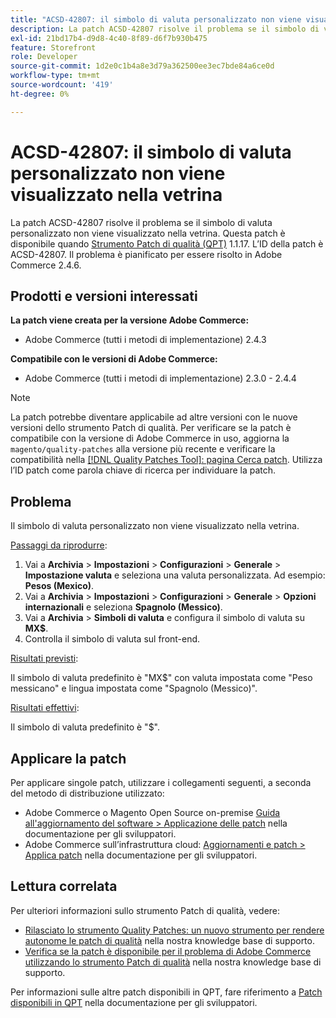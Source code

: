 ```yaml
---
title: "ACSD-42807: il simbolo di valuta personalizzato non viene visualizzato nella vetrina"
description: La patch ACSD-42807 risolve il problema se il simbolo di valuta personalizzato non viene visualizzato nella vetrina. Questa patch è disponibile quando è installato [Quality Patches Tool (QPT)](/help/announcements/adobe-commerce-announcements/magento-quality-patches-released-new-tool-to-self-serve-quality-patches.md) 1.1.17. L’ID della patch è ACSD-42807. Il problema è pianificato per essere risolto in Adobe Commerce 2.4.6.
exl-id: 21bd17b4-d9d8-4c40-8f89-d6f7b930b475
feature: Storefront
role: Developer
source-git-commit: 1d2e0c1b4a8e3d79a362500ee3ec7bde84a6ce0d
workflow-type: tm+mt
source-wordcount: '419'
ht-degree: 0%

---
```


# ACSD-42807: il simbolo di valuta personalizzato non viene visualizzato nella vetrina

La patch ACSD-42807 risolve il problema se il simbolo di valuta personalizzato non viene visualizzato nella vetrina. Questa patch è disponibile quando [Strumento Patch di qualità (QPT)](/help/announcements/adobe-commerce-announcements/magento-quality-patches-released-new-tool-to-self-serve-quality-patches.md) 1.1.17. L’ID della patch è ACSD-42807. Il problema è pianificato per essere risolto in Adobe Commerce 2.4.6.

## Prodotti e versioni interessati

**La patch viene creata per la versione Adobe Commerce:**

* Adobe Commerce (tutti i metodi di implementazione) 2.4.3

**Compatibile con le versioni di Adobe Commerce:**

* Adobe Commerce (tutti i metodi di implementazione) 2.3.0 - 2.4.4

>[!NOTE]
>
>La patch potrebbe diventare applicabile ad altre versioni con le nuove versioni dello strumento Patch di qualità. Per verificare se la patch è compatibile con la versione di Adobe Commerce in uso, aggiorna la `magento/quality-patches` alla versione più recente e verificare la compatibilità nella [[!DNL Quality Patches Tool]: pagina Cerca patch](https://devdocs.magento.com/quality-patches/tool.html#patch-grid). Utilizza l’ID patch come parola chiave di ricerca per individuare la patch.

## Problema

Il simbolo di valuta personalizzato non viene visualizzato nella vetrina.

<u>Passaggi da riprodurre</u>:

1. Vai a **Archivia** > **Impostazioni** > **Configurazioni** > **Generale** > **Impostazione valuta** e seleziona una valuta personalizzata. Ad esempio: **Pesos (Mexico)**.
1. Vai a **Archivia** > **Impostazioni** > **Configurazioni** > **Generale** > **Opzioni internazionali** e seleziona **Spagnolo (Messico)**.
1. Vai a **Archivia** > **Simboli di valuta** e configura il simbolo di valuta su **MX$**.
1. Controlla il simbolo di valuta sul front-end.

<u>Risultati previsti</u>:

Il simbolo di valuta predefinito è &quot;MX$&quot; con valuta impostata come &quot;Peso messicano&quot; e lingua impostata come &quot;Spagnolo (Messico)&quot;.

<u>Risultati effettivi</u>:

Il simbolo di valuta predefinito è &quot;$&quot;.

## Applicare la patch

Per applicare singole patch, utilizzare i collegamenti seguenti, a seconda del metodo di distribuzione utilizzato:

* Adobe Commerce o Magento Open Source on-premise [Guida all&#39;aggiornamento del software > Applicazione delle patch](https://devdocs.magento.com/guides/v2.4/comp-mgr/patching/mqp.html) nella documentazione per gli sviluppatori.
* Adobe Commerce sull’infrastruttura cloud: [Aggiornamenti e patch > Applica patch](https://devdocs.magento.com/cloud/project/project-patch.html) nella documentazione per gli sviluppatori.

## Lettura correlata

Per ulteriori informazioni sullo strumento Patch di qualità, vedere:

* [Rilasciato lo strumento Quality Patches: un nuovo strumento per rendere autonome le patch di qualità](/help/announcements/adobe-commerce-announcements/magento-quality-patches-released-new-tool-to-self-serve-quality-patches.md) nella nostra knowledge base di supporto.
* [Verifica se la patch è disponibile per il problema di Adobe Commerce utilizzando lo strumento Patch di qualità](/help/support-tools/patches-available-in-qpt-tool/check-patch-for-magento-issue-with-magento-quality-patches.md) nella nostra knowledge base di supporto.

Per informazioni sulle altre patch disponibili in QPT, fare riferimento a [Patch disponibili in QPT](https://devdocs.magento.com/quality-patches/tool.html#patch-grid) nella documentazione per gli sviluppatori.
